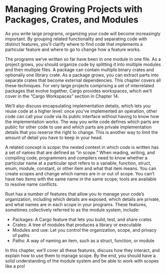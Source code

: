 
# Managing Growing Projects with Packages, Crates, and Modules

As you write large programs, organizing your code will become increasingly important. By grouping related functionality 
and separating code with distinct features, you’ll clarify where to find code that implements a particular feature and 
where to go to change how a feature works.

The programs we’ve written so far have been in one module in one file. As a project grows, you should organize code by 
splitting it into multiple modules and then multiple files. A package can contain multiple binary crates and optionally 
one library crate. As a package grows, you can extract parts into separate crates that become external dependencies. 
This chapter covers all these techniques. For very large projects comprising a set of interrelated packages that evolve 
together, Cargo provides workspaces, which we’ll cover in the “Cargo Workspaces” section in Chapter 14.

We’ll also discuss encapsulating implementation details, which lets you reuse code at a higher level: once you’ve 
implemented an operation, other code can call your code via its public interface without having to know how the 
implementation works. The way you write code defines which parts are public for other code to use and which parts are 
private implementation details that you reserve the right to change. This is another way to limit the amount of detail 
you have to keep in your head.

A related concept is scope: the nested context in which code is written has a set of names that are defined as “in 
scope.” When reading, writing, and compiling code, programmers and compilers need to know whether a particular name at a 
particular spot refers to a variable, function, struct, enum, module, constant, or other item and what that item means. 
You can create scopes and change which names are in or out of scope. You can’t have two items with the same name in the 
same scope; tools are available to resolve name conflicts.

Rust has a number of features that allow you to manage your code’s organization, including which details are exposed, 
which details are private, and what names are in each scope in your programs. These features, sometimes collectively 
referred to as the module system, include:

* Packages: A Cargo feature that lets you build, test, and share crates
* Crates: A tree of modules that produces a library or executable
* Modules and use: Let you control the organization, scope, and privacy of paths
* Paths: A way of naming an item, such as a struct, function, or module

In this chapter, we’ll cover all these features, discuss how they interact, and explain how to use them to manage scope. 
By the end, you should have a solid understanding of the module system and be able to work with scopes like a pro!
